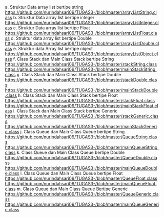a. Struktur Data array list bertipe string https://github.com/nurindahsari09/TUGAS3-/blob/master/arrayListString.class
b. Struktur Data array list bertipe integer https://github.com/nurindahsari09/TUGAS3-/blob/master/arrayListInteger.class
c. Struktur Data array list bertipe Float https://github.com/nurindahsari09/TUGAS3-/blob/master/arrayListFloat.class
d. Struktur data array list bertipe Double https://github.com/nurindahsari09/TUGAS3-/blob/master/arrayListDouble.class
e. Struktur data Array list bertipe object https://github.com/nurindahsari09/TUGAS3-/blob/master/arrayListObject.class
f. Class Stack dan Main Class Stack bertipe String https://github.com/nurindahsari09/TUGAS3-/blob/master/stackString.class https://github.com/nurindahsari09/TUGAS3-/blob/master/mainStackString.class
g. Class Stack dan Main Class Stack bertipe Double https://github.com/nurindahsari09/TUGAS3-/blob/master/stackDouble.class https://github.com/nurindahsari09/TUGAS3-/blob/master/mainStackDouble.class
h. Class Stack dan Main Class Stack bertipe Float https://github.com/nurindahsari09/TUGAS3-/blob/master/stackFloat.class https://github.com/nurindahsari09/TUGAS3-/blob/master/mainStackFloat.class
i. Class Stack dan Main Class Stack bertipe Generic https://github.com/nurindahsari09/TUGAS3-/blob/master/stackGeneric.class https://github.com/nurindahsari09/TUGAS3-/blob/master/mainStackGeneric.class
j. Class Queue dan Main Class Queue bertipe String https://github.com/nurindahsari09/TUGAS3-/blob/master/QueueString.class https://github.com/nurindahsari09/TUGAS3-/blob/master/mainQueueString.class
k. Class Queue dan Main Class Queue bertipe Double https://github.com/nurindahsari09/TUGAS3-/blob/master/QueueDouble.class  https://github.com/nurindahsari09/TUGAS3-/blob/master/mainQueueDouble.class
l. Class Queue dan Main Class Queue bertipe Float https://github.com/nurindahsari09/TUGAS3-/blob/master/QueueFloat.class  https://github.com/nurindahsari09/TUGAS3-/blob/master/mainQueueFloat.class
m. Class Queue dan Main Class Queue Bertipe Generic https://github.com/nurindahsari09/TUGAS3-/blob/master/QueueGeneric.class https://github.com/nurindahsari09/TUGAS3-/blob/master/mainQueueGeneric.class

